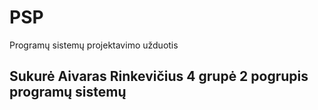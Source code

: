 # PSP
Programų sistemų projektavimo užduotis

## Sukurė Aivaras Rinkevičius 4 grupė 2 pogrupis programų sistemų
